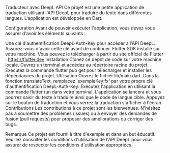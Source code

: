Traducteur avec DeepL API
Ce projet est une petite application de traduction utilisant l'API DeepL pour traduire du texte dans différentes langues. L'application est développée en Dart.

Configuration
Avant de pouvoir exécuter l'application, vous devez vous assurer d'avoir les éléments suivants :

Une clé d'authentification DeepL-Auth-Key pour accéder à l'API DeepL. Assurez-vous d'avoir cette clé avant de continuer.
Flutter SDK installé sur votre machine. Vous pouvez le télécharger à partir du site officiel de Flutter : https://flutter.dev
Installation
Clonez ce dépôt de code sur votre machine locale.
Ouvrez un terminal et accédez au répertoire racine du projet.
Exécutez la commande flutter pub get pour télécharger et installer les dépendances du projet.
Utilisation
Ouvrez le fichier lib/main.dart.
Dans la fonction translateText, remplacez 'exempleKey:fx' par votre propre clé d'authentification DeepL-Auth-Key.
Exécutez l'application en utilisant la commande flutter run dans votre terminal.
L'application se lancera et vous pourrez saisir du texte à traduire ainsi que le code de langue cible.
Appuyez sur le bouton de traduction et vous verrez la traduction s'afficher à l'écran.
Contributions
Les contributions à ce projet sont les bienvenues. N'hésitez pas à soumettre des problèmes (issues) ou à envoyer des demandes de fusion (pull requests) pour proposer des améliorations ou corriger des bugs.

Remarque
Ce projet est fourni à titre d'exemple et dans un but éducatif. Veuillez consulter les conditions d'utilisation de l'API DeepL pour vous assurer de respecter les conditions d'utilisation appropriées.


